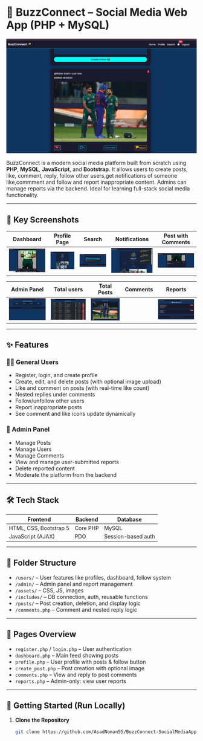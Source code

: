 # 🔗 BuzzConnect – Social Media Web App (PHP + MySQL)

![BuzzConnect Banner](dashboard1.png) <!-- Optional: Replace with your banner -->

BuzzConnect is a modern social media platform built from scratch using **PHP**, **MySQL**, **JavaScript**, and **Bootstrap**. It allows users to create posts, like, comment, reply, follow other users,get notifications of someone like,commment and follow and report inappropriate content. Admins can manage reports via the backend. Ideal for learning full-stack social media functionality.

---

## 📸 Key Screenshots

| Dashboard | Profile Page | Search | Notifications | Post with Comments |  
|-----------|--------------|--------|---------------|--------------------|  
| ![Dashboard](dashboard.png) | ![Profile](profile.png)| ![Search](search.png) | ![Notification](not.png) | ![Comments](comment.png) |

| Admin Panel  | Total users|Total Posts | Comments | Reports |
|--------------|------------|------------|----------|---------|
| ![Admin](dash.png) | ![Users](user.png) | ![Posts](posts.png) || ![comments](coom.png) | ![reporst](reports.png) 

---

## ✨ Features

### 🧑‍💻 General Users
- Register, login, and create profile
- Create, edit, and delete posts (with optional image upload)
- Like and comment on posts (with real-time like count)
- Nested replies under comments
- Follow/unfollow other users
- Report inappropriate posts
- See comment and like icons update dynamically

### 🔐 Admin Panel
- Manage Posts
- Manage Users
- Manage Comments 
- View and manage user-submitted reports
- Delete reported content
- Moderate the platform from the backend

---

## 🛠️ Tech Stack

| Frontend         | Backend     | Database |
|------------------|-------------|----------|
| HTML, CSS, Bootstrap 5 | Core PHP     | MySQL    |
| JavaScript (AJAX)      | PDO          | Session-based auth |

---

## 📂 Folder Structure

- `/users/` – User features like profiles, dashboard, follow system
- `/admin/` – Admin panel and report management
- `/assets/` – CSS, JS, images
- `/includes/` – DB connection, auth, reusable functions
- `/posts/` – Post creation, deletion, and display logic
- `/comments.php` – Comment and nested reply logic

---

## 📄 Pages Overview

- `register.php` / `login.php` – User authentication
- `dashboard.php` – Main feed showing posts
- `profile.php` – User profile with posts & follow button
- `create_post.php` – Post creation with optional image
- `comments.php` – View and reply to post comments
- `reports.php` – Admin-only: view user reports

---

## 🚀 Getting Started (Run Locally)

1. **Clone the Repository**
   ```bash
   git clone https://github.com/AsadNoman55/BuzzConnect-SocialMediaApp

